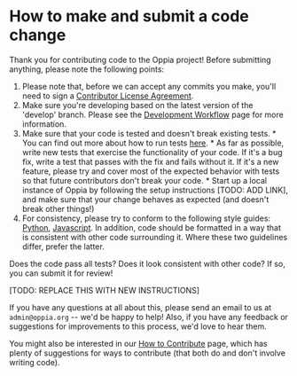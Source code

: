 # How to make and submit a code change #

Thank you for contributing code to the Oppia project! Before submitting anything, please note the following points:

  1. Please note that, before we can accept any commits you make, you'll need to sign a [Contributor License Agreement](https://developers.google.com/open-source/cla/individual).
  1. Make sure you're developing based on the latest version of the 'develop' branch. Please see the [Development Workflow](DevelopmentWorkflow.md) page for more information.
  1. Make sure that your code is tested and doesn't break existing tests.
    * You can find out more about how to run tests [here](SettingUpTests.md).
    * As far as possible, write new tests that exercise the functionality of your code. If it's a bug fix, write a test that passes with the fix and fails without it. If it's a new feature, please try and cover most of the expected behavior with tests so that future contributors don't break your code.
    * Start up a local instance of Oppia by following the setup instructions [TODO: ADD LINK], and make sure that your change behaves as expected (and doesn't break other things!)
  1. For consistency, please try to conform to the following style guides: [Python](http://google-styleguide.googlecode.com/svn/trunk/pyguide.html), [Javascript](https://google-styleguide.googlecode.com/svn/trunk/javascriptguide.xml). In addition, code should be formatted in a way that is consistent with other code surrounding it. Where these two guidelines differ, prefer the latter.

Does the code pass all tests? Does it look consistent with other code? If so, you can submit it for review!

  [TODO: REPLACE THIS WITH NEW INSTRUCTIONS]

If you have any questions at all about this, please send an email to us at `admin@oppia.org` -- we'd be happy to help! Also, if you have any feedback or suggestions for improvements to this process, we'd love to hear them.

You might also be interested in our [How to Contribute](Contributing.md) page, which has plenty of suggestions for ways to contribute (that both do and don't involve writing code).

